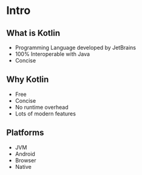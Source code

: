 # Intro

## What is Kotlin

- Programming Language developed by JetBrains
- 100% Interoperable with Java
- Concise

## Why Kotlin

- Free
- Concise
- No runtime overhead
- Lots of modern features

## Platforms

- JVM
- Android
- Browser
- Native